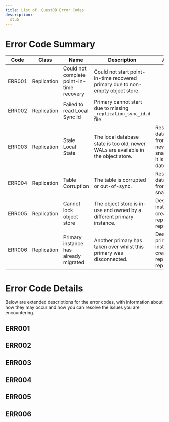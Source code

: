 ```yaml
---
title: List of  QuestDB Error Codes
description:
  stub
---
```



# Error Code Summary

| Code                                    | Class        | Name                                      | Description                                                                        | Action                                                      |
|-----------------------------------------|--------------|-------------------------------------------|------------------------------------------------------------------------------------|-------------------------------------------------------------|
| <a id="ERR001" name="ERR001">ERR001</a> | Replication  | Could not complete point-in-time recovery | Could not start point-in-time recovered primary due to non-empty object store.     |                                                             |
| <a id="ERR002" name="ERR002">ERR002</a> | Replication  | Failed to read Local Sync Id              | Primary cannot start due to missing `_replication_sync_id.d` file.                 |                                                             |
| <a id="ERR003" name="ERR003">ERR003</a> | Replication  | Stale Local State                         | The local database state is too old, newer WALs are available in the object store. | Restore database from a newer snapshot so it is up to date. |
| <a id="ERR004" name="ERR004">ERR004</a> | Replication  | Table Corruption                          | The table is corrupted or out-of-sync.                                             | Restore database from a snapshot                            |
| <a id="ERR005" name="ERR005">ERR005</a> | Replication  | Cannot lock object store                  | The object store is in-use and owned by a different primary instance.              | Destroy instance, create replacement replica.               |
| <a id="ERR006" name="ERR006">ERR006</a> | Replication  | Primary instance has already migrated     | Another primary has taken over whilst this primary was disconnected.               | Destroy old primary instance, create replacement replica.   |


# Error Code Details

Below are extended descriptions for the error codes, with information about how they may occur and how you can
resolve the issues you are encountering.

## ERR001

## ERR002

## ERR003

## ERR004

## ERR005

## ERR006